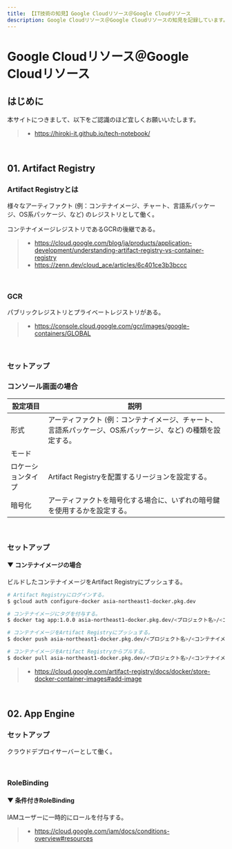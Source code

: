 ```yaml
---
title: 【IT技術の知見】Google Cloudリソース＠Google Cloudリソース
description: Google Cloudリソース＠Google Cloudリソースの知見を記録しています。
---
```


# Google Cloudリソース＠Google Cloudリソース

## はじめに

本サイトにつきまして、以下をご認識のほど宜しくお願いいたします。

> - https://hiroki-it.github.io/tech-notebook/

<br>

## 01. Artifact Registry

### Artifact Registryとは

様々なアーティファクト (例：コンテナイメージ、チャート、言語系パッケージ、OS系パッケージ、など) のレジストリとして働く。

コンテナイメージレジストリであるGCRの後継である。

> - https://cloud.google.com/blog/ja/products/application-development/understanding-artifact-registry-vs-container-registry
> - https://zenn.dev/cloud_ace/articles/6c401ce3b3bccc

<br>

### GCR

パブリックレジストリとプライベートレジストリがある。

> - https://console.cloud.google.com/gcr/images/google-containers/GLOBAL

<br>

### セットアップ

### コンソール画面の場合

| 設定項目           | 説明                                                                                                         |
| ------------------ | ------------------------------------------------------------------------------------------------------------ |
| 形式               | アーティファクト (例：コンテナイメージ、チャート、言語系パッケージ、OS系パッケージ、など) の種類を設定する。 |
| モード             |                                                                                                              |
| ロケーションタイプ | Artifact Registryを配置するリージョンを設定する。                                                            |
| 暗号化             | アーティファクトを暗号化する場合に、いずれの暗号鍵を使用するかを設定する。                                   |

<br>

### セットアップ

#### ▼ コンテナイメージの場合

ビルドしたコンテナイメージをArtifact Registryにプッシュする。

```bash
# Artifact Registryにログインする。
$ gcloud auth configure-docker asia-northeast1-docker.pkg.dev

# コンテナイメージにタグを付与する。
$ docker tag app:1.0.0 asia-northeast1-docker.pkg.dev/<プロジェクト名>/<コンテナイメージ名>:1.0.0

# コンテナイメージをArtifact Registryにプッシュする。
$ docker push asia-northeast1-docker.pkg.dev/<プロジェクト名>/<コンテナイメージ名>:1.0.0

# コンテナイメージをArtifact Registryからプルする。
$ docker pull asia-northeast1-docker.pkg.dev/<プロジェクト名>/<コンテナイメージ名>:1.0.0
```

> - https://cloud.google.com/artifact-registry/docs/docker/store-docker-container-images#add-image

<br>

## 02. App Engine

### セットアップ

クラウドデプロイサーバーとして働く。

<br>

### RoleBinding

#### ▼ 条件付きRoleBinding

IAMユーザーに一時的にロールを付与する。

> - https://cloud.google.com/iam/docs/conditions-overview#resources

<br>
